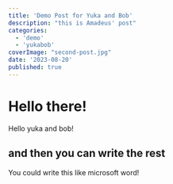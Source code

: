 ```yaml
---
title: 'Demo Post for Yuka and Bob'
description: "this is Amadeus' post"
categories:
  - 'demo'
  - 'yukabob'
coverImage: "second-post.jpg"
date: '2023-08-20'
published: true
---
```


# Hello there!

Hello yuka and bob!

## and then you can write the rest

You could write this like microsoft word!
